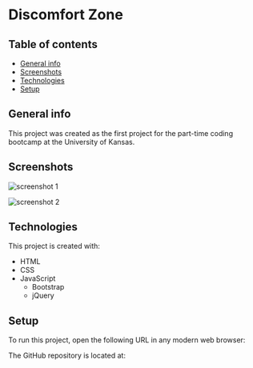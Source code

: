 # Discomfort Zone

## Table of contents

* [General info](#general-info)
* [Screenshots](#screenshots)
* [Technologies](#technologies)
* [Setup](#setup)

## General info

This project was created as the first project for the part-time coding bootcamp at the University of Kansas.

## Screenshots

![screenshot 1](./assets/screenshot1.png "Discomfort Zone in action!")

![screenshot 2](./assets/screenshot2.png "Discomfort Zone in action!")

## Technologies

This project is created with:

* HTML
* CSS
* JavaScript
  * Bootstrap
  * jQuery

## Setup

To run this project, open the following URL in any modern web browser:

The GitHub repository is located at:
